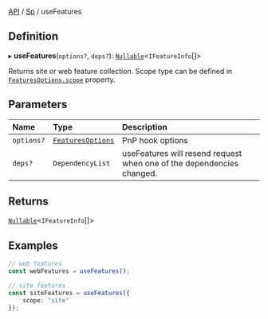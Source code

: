 [API](API/index.md) / [Sp](API/index.md#sp) / useFeatures

## Definition

▸ **useFeatures**(`options?`, `deps?`): [`Nullable`](NullableT.md#nullable)<`IFeatureInfo`[]\>

Returns site or web feature collection. Scope type can be defined in [`FeaturesOptions.scope`](FeaturesOptions.md#scope) property.

## Parameters

| Name | Type | Description |
| :------ | :------ | :------ |
| `options?` | [`FeaturesOptions`](FeaturesOptions.md) | PnP hook options |
| `deps?` | `DependencyList` | useFeatures will resend request when one of the dependencies changed. |

## Returns

[`Nullable`](NullableT.md#nullable)<`IFeatureInfo`[]\>

## Examples

```typescript
// web features
const webFeatures = useFeatures();

// site features
const siteFeatures = useFeatures({
	scope: "site"
});
```